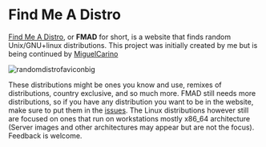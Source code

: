 # **Find Me A Distro**


[Find Me A Distro]("https://distro.moe"), or **FMAD** for short, is a website that finds random Unix/GNU+linux distributions. This project was initially created by me but is being continued by [MiguelCarino]("https://github.com/MiguelCarino/findmeadistro")


![randomdistrofaviconbig](https://user-images.githubusercontent.com/65854891/114965351-62da4500-9eab-11eb-8f6c-47671ce58741.png)

These distributions might be ones you know and use, remixes of distributions, country exclusive, and so much more. FMAD still needs more distributions, so if you have any distribution you want to be in the website, make sure to put them in the [issues](https://github.com/MiguelCarino/findmeadistro/issues). The Linux distributions however still are focused on ones that run on workstations mostly x86_64 architecture (Server images and other architectures may appear but are not the focus).
Feedback is welcome.

